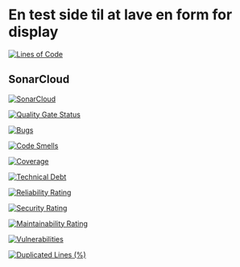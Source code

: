 # En test side til at lave en form for display

[![Lines of Code](https://sonarcloud.io/api/project_badges/measure?project=PBI22_Agil-Flask-Note-Projekt&metric=ncloc)](https://sonarcloud.io/summary/new_code?id=PBI22_Agil-Flask-Note-Projekt)


## SonarCloud

[![SonarCloud](https://sonarcloud.io/images/project_badges/sonarcloud-white.svg)](https://sonarcloud.io/summary/new_code?id=PBI22_Agil-Flask-Note-Projekt)


[![Quality Gate Status](https://sonarcloud.io/api/project_badges/measure?project=PBI22_Agil-Flask-Note-Projekt&metric=alert_status)](https://sonarcloud.io/summary/new_code?id=PBI22_Agil-Flask-Note-Projekt)

[![Bugs](https://sonarcloud.io/api/project_badges/measure?project=PBI22_Agil-Flask-Note-Projekt&metric=bugs)](https://sonarcloud.io/summary/new_code?id=PBI22_Agil-Flask-Note-Projekt)

[![Code Smells](https://sonarcloud.io/api/project_badges/measure?project=PBI22_Agil-Flask-Note-Projekt&metric=code_smells)](https://sonarcloud.io/summary/new_code?id=PBI22_Agil-Flask-Note-Projekt)

[![Coverage](https://sonarcloud.io/api/project_badges/measure?project=PBI22_Agil-Flask-Note-Projekt&metric=coverage)](https://sonarcloud.io/summary/new_code?id=PBI22_Agil-Flask-Note-Projekt)

[![Technical Debt](https://sonarcloud.io/api/project_badges/measure?project=PBI22_Agil-Flask-Note-Projekt&metric=sqale_index)](https://sonarcloud.io/summary/new_code?id=PBI22_Agil-Flask-Note-Projekt)

[![Reliability Rating](https://sonarcloud.io/api/project_badges/measure?project=PBI22_Agil-Flask-Note-Projekt&metric=reliability_rating)](https://sonarcloud.io/summary/new_code?id=PBI22_Agil-Flask-Note-Projekt)

[![Security Rating](https://sonarcloud.io/api/project_badges/measure?project=PBI22_Agil-Flask-Note-Projekt&metric=security_rating)](https://sonarcloud.io/summary/new_code?id=PBI22_Agil-Flask-Note-Projekt)

[![Maintainability Rating](https://sonarcloud.io/api/project_badges/measure?project=PBI22_Agil-Flask-Note-Projekt&metric=sqale_rating)](https://sonarcloud.io/summary/new_code?id=PBI22_Agil-Flask-Note-Projekt)

[![Vulnerabilities](https://sonarcloud.io/api/project_badges/measure?project=PBI22_Agil-Flask-Note-Projekt&metric=vulnerabilities)](https://sonarcloud.io/summary/new_code?id=PBI22_Agil-Flask-Note-Projekt)

[![Duplicated Lines (%)](https://sonarcloud.io/api/project_badges/measure?project=PBI22_Agil-Flask-Note-Projekt&metric=duplicated_lines_density)](https://sonarcloud.io/summary/new_code?id=PBI22_Agil-Flask-Note-Projekt)